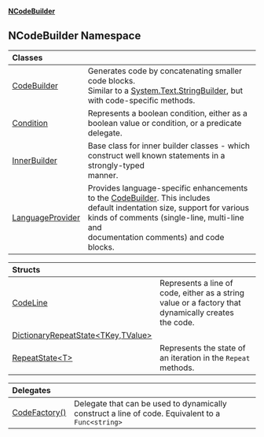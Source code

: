 #### [NCodeBuilder](index.md 'index')

## NCodeBuilder Namespace

| Classes | |
| :--- | :--- |
| [CodeBuilder](NCodeBuilder.CodeBuilder.md 'NCodeBuilder.CodeBuilder') | Generates code by concatenating smaller code blocks.<br/>Similar to a [System.Text.StringBuilder](https://docs.microsoft.com/en-us/dotnet/api/System.Text.StringBuilder 'System.Text.StringBuilder'), but with code-specific methods. |
| [Condition](NCodeBuilder.Condition.md 'NCodeBuilder.Condition') | Represents a boolean condition, either as a boolean value or condition, or a predicate delegate. |
| [InnerBuilder](NCodeBuilder.InnerBuilder.md 'NCodeBuilder.InnerBuilder') | Base class for inner builder classes - which construct well known statements in a strongly-typed<br/>manner. |
| [LanguageProvider](NCodeBuilder.LanguageProvider.md 'NCodeBuilder.LanguageProvider') | Provides language-specific enhancements to the [CodeBuilder](NCodeBuilder.CodeBuilder.md 'NCodeBuilder.CodeBuilder'). This includes<br/>default indentation size, support for various kinds of comments (single-line, multi-line and<br/>documentation comments) and code blocks. |

| Structs | |
| :--- | :--- |
| [CodeLine](NCodeBuilder.CodeLine.md 'NCodeBuilder.CodeLine') | Represents a line of code, either as a string value or a factory that dynamically creates<br/>the code. |
| [DictionaryRepeatState&lt;TKey,TValue&gt;](NCodeBuilder.DictionaryRepeatState_TKey,TValue_.md 'NCodeBuilder.DictionaryRepeatState<TKey,TValue>') | |
| [RepeatState&lt;T&gt;](NCodeBuilder.RepeatState_T_.md 'NCodeBuilder.RepeatState<T>') | Represents the state of an iteration in the `Repeat` methods. |

| Delegates | |
| :--- | :--- |
| [CodeFactory()](NCodeBuilder.CodeFactory().md 'NCodeBuilder.CodeFactory()') | Delegate that can be used to dynamically construct a line of code. Equivalent to a<br/>`Func<string>` |
